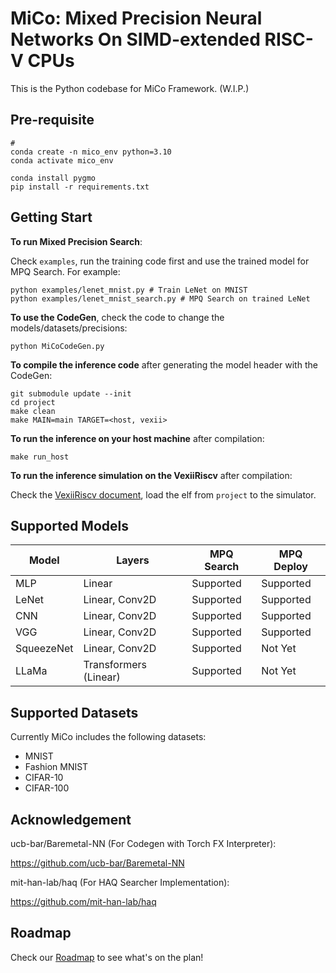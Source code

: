 # MiCo: Mixed Precision Neural Networks On SIMD-extended RISC-V CPUs

This is the Python codebase for MiCo Framework. (W.I.P.)

## Pre-requisite

```shell
# 
conda create -n mico_env python=3.10
conda activate mico_env

conda install pygmo
pip install -r requirements.txt
```

## Getting Start

**To run Mixed Precision Search**:

Check `examples`, run the training code first and use the trained model for MPQ Search.
For example:
```
python examples/lenet_mnist.py # Train LeNet on MNIST
python examples/lenet_mnist_search.py # MPQ Search on trained LeNet
```

**To use the CodeGen**, check the code to change the models/datasets/precisions:
```
python MiCoCodeGen.py
```

**To compile the inference code** after generating the model header with the CodeGen:
```
git submodule update --init
cd project
make clean
make MAIN=main TARGET=<host, vexii>
```
**To run the inference on your host machine** after compilation:
```
make run_host
```
**To run the inference simulation on the VexiiRiscv** after compilation:

Check the [VexiiRiscv document](https://spinalhdl.github.io/VexiiRiscv-RTD/master/VexiiRiscv/HowToUse/index.html#run-a-simulation), load the elf from `project` to the simulator.

## Supported Models
| Model | Layers | MPQ Search | MPQ Deploy |
| ----- | ------ | ---------- | ---------- |
| MLP   | Linear         | Supported | Supported |
| LeNet | Linear, Conv2D | Supported | Supported |
| CNN   | Linear, Conv2D | Supported | Supported |
| VGG   | Linear, Conv2D | Supported | Supported |
| SqueezeNet | Linear, Conv2D | Supported | Not Yet |
| LLaMa | Transformers (Linear) | Supported | Not Yet |

## Supported Datasets

Currently MiCo includes the following datasets:

+ MNIST
+ Fashion MNIST
+ CIFAR-10
+ CIFAR-100

## Acknowledgement

ucb-bar/Baremetal-NN (For Codegen with Torch FX Interpreter):

https://github.com/ucb-bar/Baremetal-NN

mit-han-lab/haq (For HAQ Searcher Implementation):

https://github.com/mit-han-lab/haq

## Roadmap

Check our [Roadmap](issues/1) to see what's on the plan!